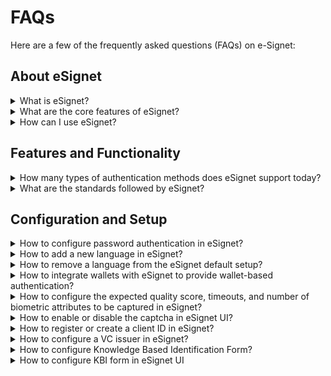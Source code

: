 # FAQs

Here are a few of the frequently asked questions (FAQs) on e-Signet:

## About eSignet

<details>

<summary>What is eSignet?</summary>

In today's era of digital transformation, there has been a global shift towards moving most services online. To facilitate personalized access to these online services, a secure and trusted digital identity is crucial. **eSignet** strives to provide a user-friendly and effective method for individuals to authenticate themselves and utilize online services while also having the option to share their profile information. Moreover, eSignet supports multiple modes of identity verification to ensure inclusivity and broaden access, thereby reducing potential digital barriers.

To know more, click [here](../).

</details>

<details>

<summary>What are the core features of eSignet?</summary>

The core features of eSignet are available [here](../overview/features/).

</details>

<details>

<summary>How can I use eSignet?</summary>

Based on the type of entity, such as an ID system, a relying party, or a digital wallet, you can integrate with eSignet. For more details, go through our [integration guide](../integration/).

If you are looking at trying out eSignet right away, then you can use our sandbox for testing. Please go through our [Try it out section](../try-it-out/) for more details.

</details>

## Features and Functionality

<details>

<summary>How many types of authentication methods does eSignet support today?</summary>

The types of authentication methods supported by eSignet are [available here](../overview/features/#support-for-various-authentication-modalities).

</details>

<details>

<summary>What are the standards followed by eSignet?</summary>

The standards followed by eSignet are listed [here](../overview/Standards/).

</details>

## Configuration and Setup

<details>

<summary>How to configure password authentication in eSignet?</summary>

To enable password authentication in Signet for a client, you must first set the ACR value as “**mosip:idp:acr:password**” in the _**authContextRefs**_ array during client creation or update.

Then, **during local testing**,

You must modify or add a file _**amr-acr-mapping.json**_ in _**esignet-service >> src >> main >> resources,**_ which should contain all ACR and AMR mapping where you can add **“mosip:idp:acr:password”** and **“PWD”** as shown below.

```json
{
 "amr": {
  ...
  "PWD" : [{ "type": "PWD" }],
  ...
 },
 "acr_amr": {
  ...
  "mosip:idp:acr:password" : ["PWD"],
  ...
 }
}
```

Once these properties have been added to the file, you can refer to this file in _**application-local.properties**_ in the same folder location.

```properties
mosip.esignet.amr-acr-mapping-file-url=classpath:amr-acr-mapping.json
```

Or

You can directly point to a URL from the deployed version using the _**mosip-config**_ repo where the _**acr\_amr\_mapping**_ configuration is stored for production, as shown below.

```properties
mosip.esignet.amr-acr-mapping-file-url=https://raw.githack.com/mosip/mosip-config/develop-v3/amr-acr-mapping.json
```

Similarly, **for** **production**,

You have to change _**acr-amr-mapping.json**_ in the _**mosip-config**_ repo; depending on your environment, switch to that branch and add the **“PWD”** property in the _**amr**_ and **“mosip:idp:acr:password”** in the _**acr\_amr**_.

</details>

<details>

<summary>How to add a new language in eSignet?</summary>

**Adding a new language for local eSignet setup**

1. Go to your Signet project and then open the folder:\
   **oidc-ui >> public >> locales**
2. Create a new language JSON file
   1. Copy the file _en.json_ and rename it with your new language's code as per ISO 639-1 (for example, if you want to add the language French, then rename the file to _fr.json)_ so that you can have all keys in for your new language.
   2. Modify the values in your desired language (for French, the values have to be modified to French in the _fr.json_ file)
3. Update `default.json` file
   1. Now add the new language’s JSON file detail in _the default.json_ file so that it can be parsed and the new language can be shown in the UI, like below.
   2. You have to add the ISO 639-1 (two-lettered language code) language info in languages\_2Letters (which was used to create the new file above) and also put the language value against it.
   3. If your language follows RTL(right-to-left) then add ISO 639-1 language code in the `rtlLanguages` array.
   4. Finally, create a mapping between ISO 639-2 and ISO 639-1 language codes for your language in `langCodeMapping`.

```json
{
  // Add your new language here
  "languages_2Letters": {
    "en": "English",
    "ar": "عربى",
    "LANGUAGE_CODE_IN_ISO-639-1": "LANGUAGE VALUE"
  },
  // Add your new language in rtlLanguages if it uses RTL
  "rtlLanguages": ["ar"],
  // Add a language mapping for ISO 639-2 & ISO 639-1 format
  "langCodeMapping": {
    "eng": "en",
    "ara": "ar",
    "LANGUAGE_CODE_IN_ISO-639-2": "LANGUAGE_CODE_IN_ISO-639-1"
  }
}
```

For details on ISO 639-1 and ISO 639-2, please follow the [documentation here](https://www.loc.gov/standards/iso639-2/php/English\_list.p).

**Adding a new language in the production setup**

Similar to the local mentioned above, you need to create a new language JSON file (as per ISO 639-1 and then update language configurations in _the **default.json**_ file.

Apart from that, you have to make the above changes in the `develop` branch of your [_**artifactory-ref-impl**_](https://github.com/mosip/artifactory-ref-impl/tree/develop) repository. In order to do so,

1. Clone the repo and switch to the `develop` branch.
2. Go to the folder location:\
   **artifacts >> src >> i18n >> esignet-i18n-bundle**
3. Inside this folder, you can view all language JSON files.
4. Create your new language file as mentioned in the local setup guide above and place it in the folder.
5. Modify the _**default.json**_ file as mentioned in the local setup guide above.

Now, use this new artifactory in your production setup.

</details>

<details>

<summary>How to remove a language from the eSignet default setup?</summary>

To remove a language from the default eSignet setup, you have to remove or delete the language’s JSON file (let's say French _fr.json_) from your language bundle.

After that, you need to remove the mapping and details from the _**default.json**_ file of that particular language.

**For local setup,**

Go to the folder _**oidc-ui >> public >> locales**_ in the e-Signet project and perform the above steps.

**In production,**

Go to the develop branch of your [_**artifactory-ref-impl**_](https://github.com/mosip/artifactory-ref-impl/tree/develop) and perform the above steps in this location: _**artifacts >> src >> i18n >> esignet-i18n-bundle**._ Once the artifactory is modified, then you can deploy the latest version in production.

</details>

<details>

<summary>How to integrate wallets with eSignet to provide wallet-based authentication?</summary>

To integrate a wallet in eSignet, first, you have to add wallet details in _**application-local.properties**_ in the _**esignet-service**_ module in your esignet project.

```properties
mosip.esignet.ui.wallet.config={{'wallet.name': 'Inji', 'wallet.logo-url': 'inji_logo.png', 'wallet.download-uri': '#', 'wallet.deep-link-uri': 'inji://landing-page-name?linkCode=LINK_CODE&linkExpireDateTime=LINK_EXPIRE_DT' }}
```

Here, you need to specify the

* wallet.name
* wallet.logo-url
* wallet.download-uri
* wallet.deep-link-uri

_**Note**_: In this property, you can also configure multiple wallets.

After adding the above details you should add this variable in _**wallet.config**_ properties of _**mosip.esignet.ui.config.key-values**_ configuration as shown below.

```properties
mosip.esignet.ui.config.key-values={…
 'wallet.config': ${mosip.esignet.ui.wallet.config}}
```

Then, restart the eSignet UI and eSignet backend service to view the changes.

</details>

<details>

<summary>How to configure the expected quality score, timeouts, and number of biometric attributes to be captured in eSignet?</summary>

Parameters such as expected quality score, timeouts and the number of biometric attributes to capture are environment variables for eSignet UI.

You can add the below environment variables in the _**.env**_ file in the eSignet project’s _**oidc-ui**_ folder.

```
// expected quality score for various biometrics
REACT_APP_SBI_FACE_CAPTURE_SCORE=70
REACT_APP_SBI_FINGER_CAPTURE_SCORE=70
REACT_APP_SBI_IRIS_CAPTURE_SCORE=70

// number of biometric subtypes to capture
REACT_APP_SBI_FACE_CAPTURE_COUNT=1
REACT_APP_SBI_FINGER_CAPTURE_COUNT=1
REACT_APP_SBI_IRIS_CAPTURE_COUNT=1

// capture timeouts in seconds
REACT_APP_SBI_CAPTURE_TIMEOUT=30
REACT_APP_SBI_DINFO_TIMEOUT=30
REACT_APP_SBI_DISC_TIMEOUT=30
```

</details>

<details>

<summary>How to enable or disable the captcha in eSignet UI?</summary>

To disable the captcha from the e-Signet OTP screen, you have to set the value _false_ in _**application-local.properties**_ for _**mosip.esignet.send-otp.captcha-required**_ variable.

For **local testing**,

Go to _**esignet-service >> src >> main >> resources**_, then open _**application-local.properties**_ then add this.

```properties
mosip.esignet.send-otp.captcha-required=false
```

For enabling captcha you need to set the same property value as **true**.

</details>

<details>

<summary>How to register or create a client ID in eSignet?</summary>

In order to utilize eSignet for authenticating users and obtaining their information, relying parties are required to follow these steps:

1. Register as a **Client** in the eSignet system.
2. Integrate with eSignet APIs, following the guidelines provided by OpenID Connect, on their web or mobile applications.

To know more, click [here](../integration/relying-party.md).

</details>

<details>

<summary>How to configure a VC issuer in eSignet?</summary>

The VC Issuance plugin interface provides methods to return Verifiable Credentials (VCs) of an individual (here, the holder of the credential) when authorized. Today, this interface supports methods for returning linked data-proof VC (as JSON-LD) and VC as JWT.

To know more, click [here](../integration/vc-issuance.md).

</details>

<details>

<summary>How to configure Knowledge Based Identification Form?</summary>

#### Configuration required to display KBI form.

```
#individual-id-field is set with field id which should be considered as an individual ID in the authenticate request.
#form-details holds the list of field details like below:
#id -> unique field Id, type -> holds datatype, format -> only supported for date fields, regex -> pattern to validate the input value, maxLength -> number of allowed characters
#Example: mosip.esignet.authenticator.default.auth-factor.kba.field-details={{'id': '${mosip.esignet.authenticator.default.auth-factor.kba.individual-id-field}', 'type':'text', 'format':'', 'maxLength': 50, 'regex': '^\s*[+-]?(\d+|\d*\.\d+|\d+\.\d*)([Ee][+-]?\d*)?\s*$'},{'id':'fullName', 'type':'text', 'format':'', 'maxLength': 50, 'regex': '^[A-Za-z\s]{1,}[\.]{0,1}[A-Za-z\s]{0,}$'},{'id':'dob', 'type':'date', 'format':'dd/mm/yyyy'}}
mosip.esignet.authenticator.default.auth-factor.kba.field-details={{'id':'policyNumber', 'type':'text', 'format':'', 'maxLength': 50, 'regex': '^\s*[+-]?(\d+|\d*\.\d+|\d+\.\d*)([Ee][+-]?\d*)?\s*$'},{'id':'fullName', 'type':'text', 'format':'', 'maxLength': 50, 'regex': '\S*'},{"id":"dob", "type":"date", "format":"dd/mm/yyyy"}} 
mosip.esignet.authenticator.default.auth-factor.kba.individual-id-field=policyNumber
```



</details>

<details>

<summary>How to configure KBI form in eSignet UI</summary>

To know more about how to configure KBI Form in eSiget please refer [here](https://github.com/mosip/digital-credential-plugins/blob/master/sunbird-rc-esignet-integration-impl/README.md)

</details>
